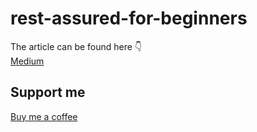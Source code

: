 # rest-assured-for-beginners
The article can be found here 👇 </br>
<a href="https://wanuja18.medium.com/rest-assured-for-api-automation-testing-beginners-guide-5c85aefd4980">Medium</a>

## Support me
<a href="https://www.buymeacoffee.com/wanuja18">Buy me a coffee</a>

